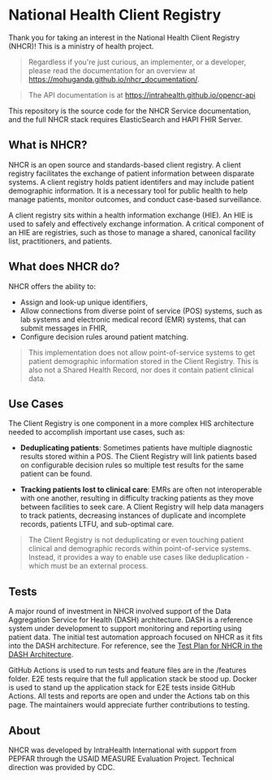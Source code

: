 # National Health Client Registry 

Thank you for taking an interest in the National Health Client Registry (NHCR)! This is a ministry of health project.

> Regardless if you're just curious, an implementer, or a developer, please read the documentation for an overview at https://mohuganda.github.io/nhcr_documentation/.

> The API documentation is at https://intrahealth.github.io/opencr-api

This repository is the source code for the NHCR Service documentation, and the full NHCR stack requires ElasticSearch and HAPI FHIR Server.

## What is NHCR?

NHCR is an open source and standards-based client registry. A client registry facilitates the exchange of patient information between disparate systems. A client registry holds patient identifers and may include patient demographic information. It is a necessary tool for public health to help manage patients, monitor outcomes, and conduct case-based surveillance.

A client registry sits within a health information exchange (HIE). An HIE is used to safely and effectively exchange information. A critical component of an HIE are registries, such as those to manage a shared, canonical facility list, practitioners, and patients. 

## What does NHCR do?

NHCR offers the ability to:

* Assign and look-up unique identifiers,
* Allow connections from diverse point of service (POS) systems, such as lab systems and electronic medical record (EMR) systems, that can submit messages in FHIR,
* Configure decision rules around patient matching.

> This implementation does not allow point-of-service systems to get patient demographic information stored in the Client Registry. This is also not a Shared Health Record, nor does it contain patient clinical data.

## Use Cases

The Client Registry is one component in a more complex HIS architecture needed to accomplish important use cases, such as:

* **Deduplicating patients**: Sometimes patients have multiple diagnostic results stored within a POS. The Client Registry will link patients based on configurable decision rules so multiple test results for the same patient can be found. 

* **Tracking patients lost to clinical care**: EMRs are often not interoperable with one another, resulting in difficulty tracking patients as they move between facilities to seek care. A Client Registry will help data managers to track patients, decreasing instances of duplicate and incomplete records, patients LTFU, and sub-optimal care. 

> The Client Registry is not deduplicating or even touching patient clinical and demographic records within point-of-service systems. Instead, it provides a way to enable use cases like deduplication - which must be an external process. 

## Tests

A major round of investment in NHCR involved support of the Data Aggregation Service for Health (DASH) architecture. DASH is a reference system under development to support monitoring and reporting using patient data. The initial test automation approach focused on NHCR as it fits into the DASH architecture. For reference, see the [Test Plan for NHCR in the DASH Architecture](https://docs.google.com/document/d/1nyTKGSYGMvKz-FjEFt6gD9fxNwIuN0iEN83A8XQnK2o). 

GitHub Actions is used to run tests and feature files are in the /features folder. E2E tests require that the full application stack be stood up. Docker is used to stand up the application stack for E2E tests inside GitHub Actions. All tests and reports are open and under the Actions tab on this page. The maintainers would appreciate further contributions to testing.

## About

NHCR was developed by IntraHealth International with support from PEPFAR through the USAID MEASURE Evaluation Project. Technical direction was provided by CDC. 

